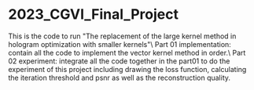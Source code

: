 # 2023_CGVI_Final_Project
This is the code to run "The replacement of the large kernel method in hologram optimization with smaller kernels"\\
Part 01 implementation: contain all the code to implement the vector kernel method in order.\\
Part 02 experiment: integrate all the code together in the part01 to do the experiment of this project including drawing the loss function, calculating the iteration threshold and psnr as well as the reconstruction quality.
